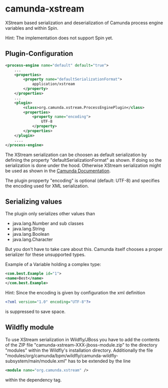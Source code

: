 # camunda-xstream
XStream based serialization and deserialization of Camunda process engine variables and within Spin.

Hint: The implementation does not support Spin yet.

Plugin-Configuration
--------------------

```xml
<process-engine name="default" default="true">
    ...
    <properties>
        <property name="defaultSerializationFormat">
            application/xstream
        </property>
    </properties>
    ...
    <plugin>
        <class>org.camunda.xstream.ProcessEnginePlugin</class>
        <properties>
            <property name="encoding">
                UTF-8
            </property>
        </properties>
    </plugin>
    ....
</process-engine>
```

The XStream serialization can be choosen as default serialization by defining the property "defaultSerializationFormat" as shown. If doing so the serialization is done under the hood. Otherwise
XStream serialization might be used as shown in the [Camunda Documentation](https://docs.camunda.org/manual/7.4/user-guide/process-engine/variables/#object-value-serialization).

The plugin propperty "encoding" is optional (default: UTF-8) and specifies the encoding used for XML serialization.

Serializing values
------------------

The plugin only serializes other values than
 * java.lang.Number and sub classes
 * java.lang.String
 * java.lang.Boolean
 * java.lang.Character

But you don't have to take care about this. Camunda itself chooses a proper serializer for these unsupported types.

Example of a Variable holding a complex type:
```xml
<com.best.Example id="1">
<name>Best</name>
</com.best.Example>
```

Hint: Since the encoding is given by configuration the xml definition
```xml
<?xml version="1.0" encoding="UTF-8"?>
```
is suppressed to save space.

Wildfly module
--------------

To use XStream serialization in Wildfly/JBoss you have to add the contents of the ZIP file "camunda-xstream-XXX-jboss-module.zip" to the directory "modules" within the Wildfly's installation directory. Additionally the file "modules/org/camunda/bpm/wildfly/camunda-wildfly-subsystem/main/module.xml" has to be extended by the line
```xml
<module name="org.camunda.xstream" />
```
within the dependency tag.